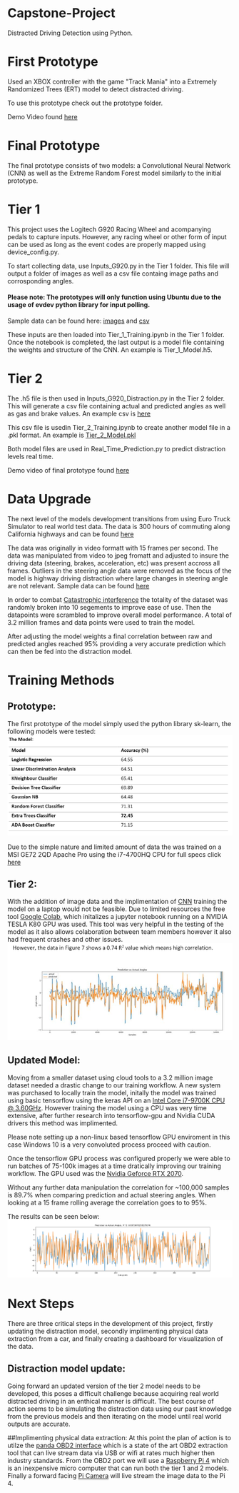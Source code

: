 # Capstone-Project
Distracted Driving Detection using Python.

# First Prototype
Used an XBOX controller with the game "Track Mania" into a Extremely Randomized Trees (ERT) model to detect distracted driving.

To use this prototype check out the prototype folder.

Demo Video found [here](https://drive.google.com/file/d/1J2EZdBJU70OkKv2cZhLlnJ9tYzt1Xt7s/view)

# Final Prototype
The final prototype consists of two models: a Convolutional Neural Network (CNN) as well as the Extreme Random Forest model similarly to the initial prototype.

# Tier 1
This project uses the Logitech G920 Racing Wheel and acompanying pedals to capture inputs. However, any racing wheel or other form of input can be used as long as the event codes are properly mapped using device_config.py.

To start collecting data, use Inputs_G920.py in the Tier 1 folder. This file will output a folder of images as well as a csv file containg image paths and corrosponding angles.

#### Please note: The prototypes will only function using Ubuntu due to the usage of evdev python library for input polling.

Sample data can be found here: [images](https://drive.google.com/file/d/1ZrqJtPqAVVuZAycNJN9hl2rEKFiiJ80-/view) and [csv](https://drive.google.com/file/d/1996maLE5TBk1y27EInuKVQmH3TUtaa3F/view?usp=sharing)

These inputs are then loaded into Tier_1_Training.ipynb in the Tier 1 folder. Once the notebook is completed, the last output is a model file containing the weights and structure of the CNN. An example is Tier_1_Model.h5.

# Tier 2

The .h5 file is then used in Inputs_G920_Distraction.py in the Tier 2 folder. This will generate a csv file containing actual and predicted angles as well as gas and brake values. An example csv is [here](https://drive.google.com/open?id=1r5CpDfeUh8HH-mqdJl6BhRxLJxrpq-4C)

This csv file is usedin Tier_2_Training.ipynb to create another model file in a .pkl format. An example is [Tier_2_Model.pkl](https://drive.google.com/file/d/13EaXiiwL8QkGVRmzWvlR6II9gzFNARvz/view?usp=sharing)

Both model files are used in Real_Time_Prediction.py to predict distraction levels real time.

Demo video of final prototype found [here](https://drive.google.com/open?id=1Q2nekokL9cWF7Bn4HbtTa8DLEzJBVpIU)

# Data Upgrade

The next level of the models development transitions from using Euro Truck Simulator to real world test data. The data is 300 hours of commuting along California highways and can be found [here](https://github.com/commaai/comma2k19) 

The data was originally in video formatt with 15 frames per second. The data was manipulated from video to jpeg fromatt and adjusted to insure the driving data (steering, brakes, acceleration, etc) was present accross all frames. Outliers in the steering angle data were removed as the focus of the model is highway driving distraction where large changes in steering angle are not relevant. 
Sample data can be found [here](https://github.com/Joerg-ffs/Capstone-Project/tree/master/Data%20Upgrade/sample%20data)

In order to combat [Catastrophic interference](https://en.wikipedia.org/wiki/Catastrophic_interference) the totality of the dataset was randomly broken into 10 segements to improve ease of use. Then the datapoints were scrambled to improve overall model performance. A total of 3.2 million frames and data points were used to train the model. 

After adjusting the model weights a final correlation between raw and predicted angles reached 95% providing a very accurate prediction which can then be fed into the distraction model.

# Training Methods

## Prototype:

The first prototype of the model simply used the python library sk-learn, the following models were tested:
![Model Performance](https://github.com/Joerg-ffs/Capstone-Project/blob/master/Prototype/model%20performance.PNG)

Due to the simple nature and limited amount of data the was trained on a MSI GE72 2QD Apache Pro using the i7-4700HQ CPU for full specs click [here](https://www.msi.com/Laptop/GE72-2QD-Apache-Pro)

## Tier 2:

With the addition of image data and the implimentation of [CNN](https://towardsdatascience.com/a-comprehensive-guide-to-convolutional-neural-networks-the-eli5-way-3bd2b1164a53) training the model on a laptop would not be feasible. Due to limited resources the free tool  [Google Colab](https://colab.research.google.com/notebooks/welcome.ipynb#recent=true), which initalizes a jupyter notebook running on a NVIDIA TESLA K80 GPU was used. This tool was very helpful in the testing of the model as it also allows colaboration between team members however it also had frequent crashes and other issues.
![Tier 2 Performance](https://github.com/Joerg-ffs/Capstone-Project/blob/master/Final%20Prototype/Tier%202/model%20performance%202.PNG)

## Updated Model:

Moving from a smaller dataset using cloud tools to a 3.2 million image dataset needed a drastic change to our training workflow. A new system was purchased to locally train the model, initally the model was trained using basic tensorflow using the keras API on an [Intel Core i7-9700K CPU @ 3.60GHz](https://ark.intel.com/content/www/us/en/ark/products/186604/intel-core-i7-9700k-processor-12m-cache-up-to-4-90-ghz.html). However training the model using a CPU was very time extensive, after further research into tensorflow-gpu and Nvidia CUDA drivers this method was implimented. 

Please note setting up a non-linux based tensorflow GPU enviroment in this case Windows 10 is a very convoluted process proceed with caution.

Once the tensorflow GPU process was configured properly we were able to run batches of 75-100k images at a time dratically improving our training workflow. The GPU used was the [Nvidia Geforce RTX 2070](https://www.nvidia.com/en-us/geforce/graphics-cards/rtx-2070/). 

Without any further data manipulation the correlation for ~100,000 samples is 89.7% when comparing prediction and actual steering angles. When looking at a 15 frame rolling average the correlation goes to to 95%.

The results can be seen below:
![Model 3](https://github.com/Joerg-ffs/Capstone-Project/blob/master/Data%20Upgrade/Model%203%20graph.png)

# Next Steps

There are three critical steps in the development of this project, firstly updating the distraction model, secondly implimenting  physical data extraction from a car, and finally creating a dashboard for visualization of the data.

## Distraction model update:
Going forward an updated version of the tier 2 model needs to be developed, this poses a difficult challenge because acquiring real world distracted driving in an enthical manner is difficult. The best course of action seems to be simulating the distraction data using our past knowledge from the previous models and then iterating on the model until real world outputs are accurate. 

##Implimenting physical data extraction:
At this point the plan of action is to utilze the [panda OBD2 interface](https://comma.ai/shop/products/panda-obd-ii-dongle) which is a state of the art OBD2 extraction tool that can live stream data via USB or wifi at rates much higher then industry standards. From the OBD2 port we will use a [Raspberry Pi 4](https://www.raspberrypi.org/products/raspberry-pi-4-model-b/) which is an inexpensive micro computer that can run both the tier 1 and 2 models. Finally a forward facing [Pi Camera](https://www.raspberrypi.org/products/camera-module-v2/) will live stream the image data to the Pi 4. 


